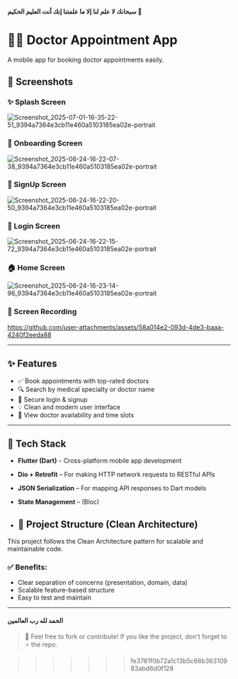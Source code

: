 
  #### سبحانك لا علم لنا إلا ما علمتنا إنك أنت العليم الحكيم 👑

 




# 👨‍⚕️ Doctor Appointment App


A mobile app for booking doctor appointments easily.



## 📸 Screenshots

### ✨ Splash Screen
![Screenshot_2025-07-01-16-35-22-51_9394a7364e3cb11e460a5103185ea02e-portrait](https://github.com/user-attachments/assets/f8df6e28-ac2b-4128-958d-343e1e2763d6)


### 🚀 Onboarding Screen
![Screenshot_2025-06-24-16-22-07-38_9394a7364e3cb11e460a5103185ea02e-portrait](https://github.com/user-attachments/assets/c0029df0-eaf4-493c-ac2f-4514453da859)


### 📝 SignUp Screen

![Screenshot_2025-06-24-16-22-20-50_9394a7364e3cb11e460a5103185ea02e-portrait](https://github.com/user-attachments/assets/6a50e74e-c019-43e1-85b7-03e18dc387a7)


### 🔐 Login Screen

![Screenshot_2025-06-24-16-22-15-72_9394a7364e3cb11e460a5103185ea02e-portrait](https://github.com/user-attachments/assets/cda6415b-fc4e-426b-90b8-60ef9aaff1e7)


### 🏠 Home Screen
![Screenshot_2025-06-24-16-23-14-96_9394a7364e3cb11e460a5103185ea02e-portrait](https://github.com/user-attachments/assets/554811d4-7fc8-4e14-85f2-134d365c492e)



### 🎥 Screen Recording

https://github.com/user-attachments/assets/58a014e2-093d-4de3-baaa-4240f2eeda88




---


## ✨ Features

- ✅ Book appointments with top-rated doctors
- 🔍 Search by medical specialty or doctor name
- 👤 Secure login & signup
- 💡 Clean and modern user interface
- 📅 View doctor availability and time slots

---




## 🚧 Tech Stack


- **Flutter (Dart)** – Cross-platform mobile app development
- **Dio + Retrofit** – For making HTTP network requests to RESTful APIs
- **JSON Serialization** – For mapping API responses to Dart models
- **State Management** – (Bloc)

- ## 🧱 Project Structure (Clean Architecture)

This project follows the Clean Architecture pattern for scalable and maintainable code.


### ✅ Benefits:
- Clear separation of concerns (presentation, domain, data)
- Scalable feature-based structure
- Easy to test and maintain


---
#### الحمد لله رب العالمين



> 📌 Feel free to fork or contribute! If you like the project, don't forget to ⭐️ the repo.
  
>>>>>>> fe3761f0b72a1c13b5c66b36310983abd6d0f128
